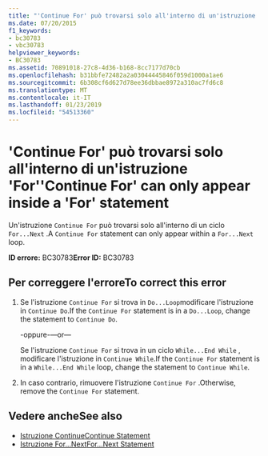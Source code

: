 ```yaml
---
title: "'Continue For' può trovarsi solo all'interno di un'istruzione 'For'"
ms.date: 07/20/2015
f1_keywords:
- bc30783
- vbc30783
helpviewer_keywords:
- BC30783
ms.assetid: 70891018-27c8-4d36-b168-8cc7177d70cb
ms.openlocfilehash: b31bbfe72482a2a03044445846f059d1000a1ae6
ms.sourcegitcommit: 6b308cf6d627d78ee36dbbae8972a310ac7fd6c8
ms.translationtype: MT
ms.contentlocale: it-IT
ms.lasthandoff: 01/23/2019
ms.locfileid: "54513360"
---
```

# <a name="continue-for-can-only-appear-inside-a-for-statement"></a><span data-ttu-id="0b4b9-102">'Continue For' può trovarsi solo all'interno di un'istruzione 'For'</span><span class="sxs-lookup"><span data-stu-id="0b4b9-102">'Continue For' can only appear inside a 'For' statement</span></span>
<span data-ttu-id="0b4b9-103">Un'istruzione `Continue For` può trovarsi solo all'interno di un ciclo `For...Next` .</span><span class="sxs-lookup"><span data-stu-id="0b4b9-103">A `Continue For` statement can only appear within a `For...Next` loop.</span></span>  
  
 <span data-ttu-id="0b4b9-104">**ID errore:** BC30783</span><span class="sxs-lookup"><span data-stu-id="0b4b9-104">**Error ID:** BC30783</span></span>  
  
## <a name="to-correct-this-error"></a><span data-ttu-id="0b4b9-105">Per correggere l'errore</span><span class="sxs-lookup"><span data-stu-id="0b4b9-105">To correct this error</span></span>  
  
1.  <span data-ttu-id="0b4b9-106">Se l'istruzione `Continue For` si trova in `Do...Loop`modificare l'istruzione in `Continue Do`.</span><span class="sxs-lookup"><span data-stu-id="0b4b9-106">If the `Continue For` statement is in a `Do...Loop`, change the statement to `Continue Do`.</span></span>  
  
     <span data-ttu-id="0b4b9-107">-oppure-</span><span class="sxs-lookup"><span data-stu-id="0b4b9-107">—or—</span></span>  
  
     <span data-ttu-id="0b4b9-108">Se l'istruzione `Continue For` si trova in un ciclo `While...End While` , modificare l'istruzione in `Continue While`.</span><span class="sxs-lookup"><span data-stu-id="0b4b9-108">If the `Continue For` statement is in a `While...End While` loop, change the statement to `Continue While`.</span></span>  
  
2.  <span data-ttu-id="0b4b9-109">In caso contrario, rimuovere l'istruzione `Continue For` .</span><span class="sxs-lookup"><span data-stu-id="0b4b9-109">Otherwise, remove the `Continue For` statement.</span></span>  
  
## <a name="see-also"></a><span data-ttu-id="0b4b9-110">Vedere anche</span><span class="sxs-lookup"><span data-stu-id="0b4b9-110">See also</span></span>
- [<span data-ttu-id="0b4b9-111">Istruzione Continue</span><span class="sxs-lookup"><span data-stu-id="0b4b9-111">Continue Statement</span></span>](../../visual-basic/language-reference/statements/continue-statement.md)
- [<span data-ttu-id="0b4b9-112">Istruzione For...Next</span><span class="sxs-lookup"><span data-stu-id="0b4b9-112">For...Next Statement</span></span>](../../visual-basic/language-reference/statements/for-next-statement.md)
